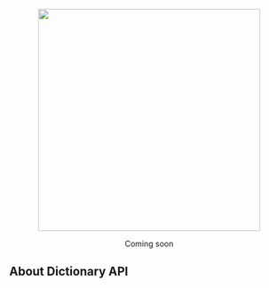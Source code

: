 <p align="center"><a href="https://laravel.com" target="_blank"><img src="https://github.com/J-BT/DictionaryAPI/public/images/logoDictionaryAPI.png" width="400"></a></p>

<p align="center">
Coming soon
</p>

## About Dictionary API
